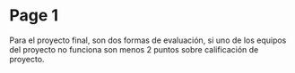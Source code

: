 # Page 1

Para el proyecto final, son dos formas de evaluación, si uno de los equipos del proyecto no funciona son menos 2 puntos sobre calificación de proyecto.
